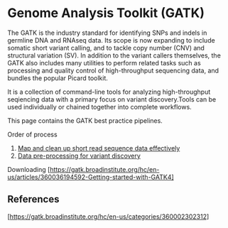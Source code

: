 # Genome Analysis Toolkit (GATK)
The GATK is the industry standard for identifying SNPs and indels in germline DNA and RNAseq data. Its scope is now expanding to include somatic short variant calling, and to tackle copy number (CNV) and structural variation (SV). In addition to the variant callers themselves, the GATK also includes many utilities to perform related tasks such as processing and quality control of high-throughput sequencing data, and bundles the popular Picard toolkit.

It is a collection of command-line tools for analyzing high-throughput seqiencing data with a primary focus on variant discovery.Tools can be used individually or chained together into complete workflows.

This page contains the GATK best practice pipelines.

Order of process
1. [Map and clean up short read sequence data effectively][1]
2. [Data pre-processing for variant discovery][2]

Downloading [https://gatk.broadinstitute.org/hc/en-us/articles/360036194592-Getting-started-with-GATK4]


[1]: https://github.com/marianakhoul/GATK/tree/main/Map%20and%20clean%20up%20short%20read%20sequence%20data%20efficiently

[2]: https://github.com/marianakhoul/GATK/tree/main/Data%20pre-processing%20for%20variant%20discovery


## References
[https://gatk.broadinstitute.org/hc/en-us/categories/360002302312]
